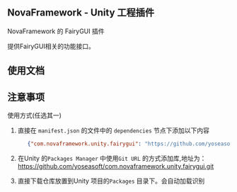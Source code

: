 ﻿## NovaFramework - Unity 工程插件

NovaFramework 的 FairyGUI 插件

提供FairyGUI相关的功能接口。

## 使用文档

## 注意事项

使用方式(任选其一)

1. 直接在 `manifest.json` 的文件中的 `dependencies` 节点下添加以下内容
   ```json
      {"com.novaframework.unity.fairygui": "https://github.com/yoseasoft/com.novaframework.unity.fairygui.git"}
    ```
2. 在Unity 的`Packages Manager` 中使用`Git URL` 的方式添加库,地址为：https://github.com/yoseasoft/com.novaframework.unity.fairygui.git

3. 直接下载仓库放置到Unity 项目的`Packages` 目录下。会自动加载识别
